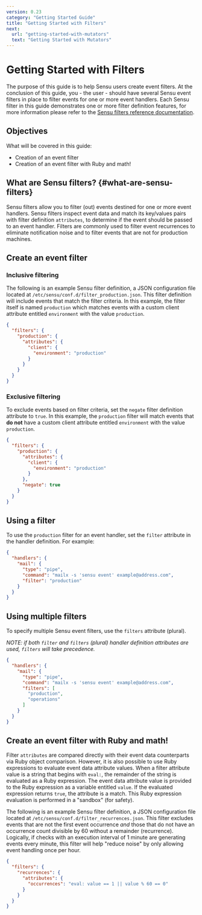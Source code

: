 ```yaml
---
version: 0.23
category: "Getting Started Guide"
title: "Getting Started with Filters"
next:
  url: "getting-started-with-mutators"
  text: "Getting Started with Mutators"
---
```


# Getting Started with Filters

The purpose of this guide is to help Sensu users create event filters. At the conclusion of this guide, you - the user - should have several Sensu event filters in place to filter events for one or more event handlers. Each Sensu filter in this guide demonstrates one or more filter definition features, for more information please refer to the [Sensu filters reference documentation](filters).

## Objectives

What will be covered in this guide:

- Creation of an event filter
- Creation of an event filter with Ruby and math!

## What are Sensu filters? {#what-are-sensu-filters}

Sensu filters allow you to filter (out) events destined for one or more event handlers. Sensu filters inspect event data and match its key/values pairs with filter definition `attributes`, to determine if the event should be passed to an event handler. Filters are commonly used to filter event recurrences to eliminate notification noise and to filter events that are not for production machines.

## Create an event filter

### Inclusive filtering

The following is an example Sensu filter definition, a JSON configuration file located at `/etc/sensu/conf.d/filter_production.json`. This filter definition will include events that match the filter criteria. In this example, the filter itself is named `production` which matches events with a custom client attribute entitled `environment` with the value `production`.

~~~ json
{
  "filters": {
    "production": {
      "attributes": {
        "client": {
          "environment": "production"
        }
      }
    }
  }
}
~~~

### Exclusive filtering

To exclude events based on filter criteria, set the `negate` filter definition attribute to `true`. In this example, the `production` filter will match events that **do not** have a custom client attribute entitled `environment` with the value `production`.

~~~ json
{
  "filters": {
    "production": {
      "attributes": {
        "client": {
          "environment": "production"
        }
      },
      "negate": true
    }
  }
}
~~~

## Using a filter

To use the `production` filter for an event handler, set the `filter` attribute in the handler definition. For example:

~~~ json
{
  "handlers": {
    "mail": {
      "type": "pipe",
      "command": "mailx -s 'sensu event' example@address.com",
      "filter": "production"
    }
  }
}
~~~

## Using multiple filters

To specify multiple Sensu event filters, use the `filters` attribute (plural).

_NOTE: if both `filter` and `filters` (plural) handler definition attributes are used, `filters` will take precedence._

~~~ json
{
  "handlers": {
    "mail": {
      "type": "pipe",
      "command": "mailx -s 'sensu event' example@address.com",
      "filters": [
        "production",
        "operations"
      ]
    }
  }
}
~~~

## Create an event filter with Ruby and math!

Filter `attributes` are compared directly with their event data counterparts via Ruby object comparison. However, it is also possible to use Ruby expressions to evaluate event data attribute values. When a filter attribute value is a string that begins with `eval:`, the remainder of the string is evaluated as a Ruby expression. The event data attribute value is provided to the Ruby expression as a variable entitled `value`. If the evaluated expression returns `true`, the attribute is a match. This Ruby expression evaluation is performed in a "sandbox" (for safety).

The following is an example Sensu filter definition, a JSON configuration file located at `/etc/sensu/conf.d/filter_recurrences.json`. This filter excludes events that are not the first event occurrence _and_ those that do not have an occurrence count divisible by 60 without a remainder (recurrence). Logically, if checks with an execution interval of 1 minute are generating events every minute, this filter will help "reduce noise" by only allowing event handling once per hour.

~~~ json
{
  "filters": {
    "recurrences": {
      "attributes": {
        "occurrences": "eval: value == 1 || value % 60 == 0"
      }
    }
  }
}
~~~
